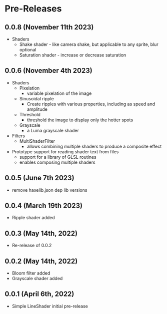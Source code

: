 # Pre-Releases

## 0.0.8 (November 11th 2023)
   * Shaders
     * Shake shader - like camera shake, but applicable to any sprite, blur optional
     * Saturation shader - increase or decrease saturation
## 0.0.6 (November 4th 2023)
   * Shaders
     * Pixelation
       * variable pixelation of the image
     * Sinusoidal ripple
       * Create ripples with various properties, including as speed and amplitude
     * Threshold
       * threshold the image to display only the hotter spots
     * Grayscale
       * a Luma grayscale shader
   * Filters
     * MultiShaderFilter
       * allows combining multiple shaders to produce a composite effect
   * Prototype support for reading shader text from files
       * support for a library of GLSL routines
       * enables composing multiple shaders

## 0.0.5 (June 7th 2023)
   * remove haxelib.json dep lib versions

## 0.0.4 (March 19th 2023)
   * Ripple shader added

## 0.0.3 (May 14th, 2022)
   * Re-release of 0.0.2

## 0.0.2 (May 14th, 2022)
   * Bloom filter added
   * Grayscale shader added

## 0.0.1 (April 6th, 2022)

   * Simple LineShader initial pre-release